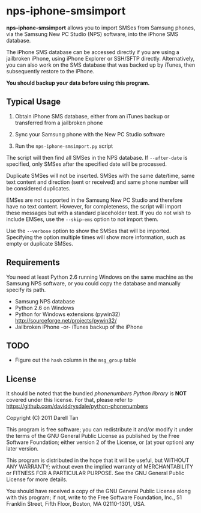 nps-iphone-smsimport
=====================
**nps-iphone-smsimport** allows you to import SMSes from Samsung phones, 
via the Samsung New PC Studio (NPS) software, into the iPhone SMS database.

The iPhone SMS database can be accessed directly if you are using a 
jailbroken iPhone, using iPhone Explorer or SSH/SFTP directly.
Alternatively, you can also work on the SMS database that was backed 
up by iTunes, then subsequently restore to the iPhone.

**You should backup your data before using this program.**


Typical Usage
--------------
1. Obtain iPhone SMS database, either from an iTunes backup or 
   transferred from a jailbroken phone

2. Sync your Samsung phone with the New PC Studio software

3. Run the `nps-iphone-smsimport.py` script

The script will then find all SMSes in the NPS database. If `--after-date` is 
specified, only SMSes after the specified date will be processed.

Duplicate SMSes will not be inserted. SMSes with the same date/time, same 
text content and direction (sent or received) and same phone number will be 
considered duplicates.

EMSes are not supported in the Samsung New PC Studio and therefore have no 
text content. However, for completeness, the script will import these messages 
but with a standard placeholder text. If you do not wish to include EMSes, use 
the `--skip-ems` option to not import them.

Use the `--verbose` option to show the SMSes that will be imported. Specifying
the option multiple times will show more information, such as empty or 
duplicate SMSes.

Requirements
-------------
You need at least Python 2.6 running Windows on the same machine as the 
Samsung NPS software, or you could copy the database and manually specify
its path.

- Samsung NPS database
- Python 2.6 on Windows
- Python for Windows extensions (pywin32)   
  <http://sourceforge.net/projects/pywin32/>
- Jailbroken iPhone -or- iTunes backup of the iPhone


TODO
-----
- Figure out the `hash` column in the `msg_group` table


License
--------
It should be noted that the bundled *phonenumbers Python library* is **NOT** 
covered under this license. For that, please refer to 
<https://github.com/daviddrysdale/python-phonenumbers>

Copyright (C) 2011 Darell Tan

This program is free software; you can redistribute it and/or
modify it under the terms of the GNU General Public License
as published by the Free Software Foundation; either version 2
of the License, or (at your option) any later version.

This program is distributed in the hope that it will be useful,
but WITHOUT ANY WARRANTY; without even the implied warranty of
MERCHANTABILITY or FITNESS FOR A PARTICULAR PURPOSE.  See the
GNU General Public License for more details.

You should have received a copy of the GNU General Public License
along with this program; if not, write to the Free Software
Foundation, Inc., 51 Franklin Street, Fifth Floor, Boston, MA  02110-1301, USA.

